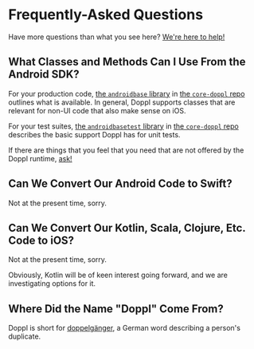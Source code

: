 # Frequently-Asked Questions

Have more questions than what you see here? [We're here to help!](./Support)

## What Classes and Methods Can I Use From the Android SDK?

For your production code,
[the `androidbase` library](https://github.com/doppllib/core-doppl/blob/master/androidbase/README.md)
in
[the `core-doppl` repo](https://github.com/doppllib/core-doppl) outlines what
is available. In general, Doppl supports classes that are relevant for non-UI
code that also make sense on iOS.

For your test suites,
[the `androidbasetest` library](https://github.com/doppllib/core-doppl/blob/master/androidbasetest/README.md)
in
[the `core-doppl` repo](https://github.com/doppllib/core-doppl) describes
the basic support Doppl has for unit tests.

If there are things that you feel that you need that are not offered by the
Doppl runtime, [ask!](./Support)

## Can We Convert Our Android Code to Swift?

Not at the present time, sorry.

## Can We Convert Our Kotlin, Scala, Clojure, Etc. Code to iOS?

Not at the present time, sorry.

Obviously, Kotlin will be of keen interest going forward, and we are investigating
options for it.

## Where Did the Name "Doppl" Come From?

Doppl is short for [doppelgänger](https://en.wikipedia.org/wiki/Doppelg%C3%A4nger),
a German word describing a person's duplicate.
